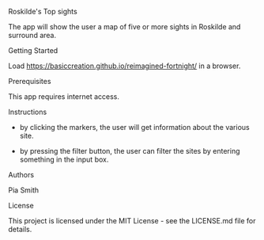 Roskilde's Top sights

The app will show the user a map of five or more sights in Roskilde and surround area.

Getting Started

Load https://basiccreation.github.io/reimagined-fortnight/ in a browser.

Prerequisites

This app requires internet access.

Instructions

- by clicking the markers, the user will get information about the various site.

- by pressing the filter button, the user can filter the sites by entering something in the input box.

Authors

Pia Smith

License

This project is licensed under the MIT License - see the LICENSE.md file for details.